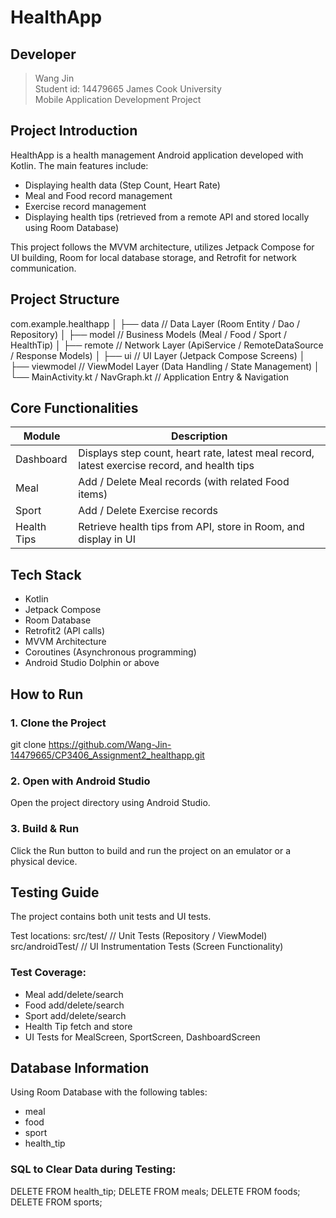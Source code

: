 
# HealthApp

## Developer
> Wang Jin  
Student id: 14479665
James Cook University  
Mobile Application Development Project  

## Project Introduction
HealthApp is a health management Android application developed with Kotlin. The main features include:

- Displaying health data (Step Count, Heart Rate)
- Meal and Food record management
- Exercise record management
- Displaying health tips (retrieved from a remote API and stored locally using Room Database)

This project follows the MVVM architecture, utilizes Jetpack Compose for UI building, Room for local database storage, and Retrofit for network communication.

## Project Structure

com.example.healthapp
│
├── data          // Data Layer (Room Entity / Dao / Repository)
│
├── model         // Business Models (Meal / Food / Sport / HealthTip)
│
├── remote        // Network Layer (ApiService / RemoteDataSource / Response Models)
│
├── ui            // UI Layer (Jetpack Compose Screens)
│
├── viewmodel     // ViewModel Layer (Data Handling / State Management)
│
└── MainActivity.kt / NavGraph.kt  // Application Entry & Navigation

## Core Functionalities

| Module      | Description |
|-------------|-------------|
| Dashboard   | Displays step count, heart rate, latest meal record, latest exercise record, and health tips |
| Meal        | Add / Delete Meal records (with related Food items) |
| Sport       | Add / Delete Exercise records |
| Health Tips | Retrieve health tips from API, store in Room, and display in UI |

## Tech Stack

- Kotlin
- Jetpack Compose
- Room Database
- Retrofit2 (API calls)
- MVVM Architecture
- Coroutines (Asynchronous programming)
- Android Studio Dolphin or above

## How to Run

### 1. Clone the Project
git clone https://github.com/Wang-Jin-14479665/CP3406_Assignment2_healthapp.git

### 2. Open with Android Studio
Open the project directory using Android Studio.

### 3. Build & Run
Click the Run button to build and run the project on an emulator or a physical device.

## Testing Guide

The project contains both unit tests and UI tests.

Test locations:
src/test/          // Unit Tests (Repository / ViewModel)
src/androidTest/   // UI Instrumentation Tests (Screen Functionality)

### Test Coverage:
- Meal add/delete/search
- Food add/delete/search
- Sport add/delete/search
- Health Tip fetch and store
- UI Tests for MealScreen, SportScreen, DashboardScreen

## Database Information

Using Room Database with the following tables:
- meal
- food
- sport
- health_tip

### SQL to Clear Data during Testing:
DELETE FROM health_tip;
DELETE FROM meals;
DELETE FROM foods;
DELETE FROM sports;



